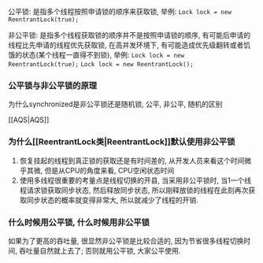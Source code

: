 公平锁: 是指多个线程按照申请锁的顺序来获取锁, 举例: 
`Lock lock = new ReentrantLock(true);`

非公平锁: 是指多个线程获取锁的顺序并不是按照申请锁的顺序, 有可能后申请的线程比先申请的线程优先获取锁, 在高并发环境下, 有可能造成优先级翻转或者饥饿的状态(某个线程一直得不到锁), 举例:
`Lock lock = new ReentrantLock(true);`
`Lock lock = new ReentrantLock();`


### 公平锁与非公平锁的原理

为什么synchronized是非公平锁还是随机锁, 公平, 非公平, 随机的区别

[[AQS|AQS]]


### 为什么[[ReentrantLock类|ReentrantLock]]默认使用非公平锁

1. 恢复挂起的线程到真正锁的获取还是有时间差的, 从开发人员来看这个时间微乎其微, 但是从CPU的角度来看, CPU空闲状态时间
2. 使用多线程很重要的考量点是线程切换的开县, 当采用非公平锁时, 当1一个线程请求锁获取同步状态, 然后释放同步状态, 所以刚释放锁的线程在此刻再次获取同步状态的概率就变得非常大, 所以就减少了线程的开销. 


### 什么时候用公平锁, 什么时候用非公平锁

如果为了更高的吞吐量, 很显然非公平锁是比较合适的, 因为节省很多线程切换时间, 吞吐量自然就上去了; 否则就用公平锁, 大家公平使用.
